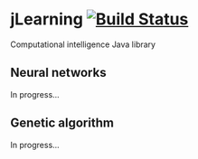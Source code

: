 # jLearning [![Build Status](https://travis-ci.com/vozniack/jlearning.svg?branch=master)](https://travis-ci.com/vozniack/jlearning)
Computational intelligence Java library

## Neural networks

In progress...

## Genetic algorithm

In progress...